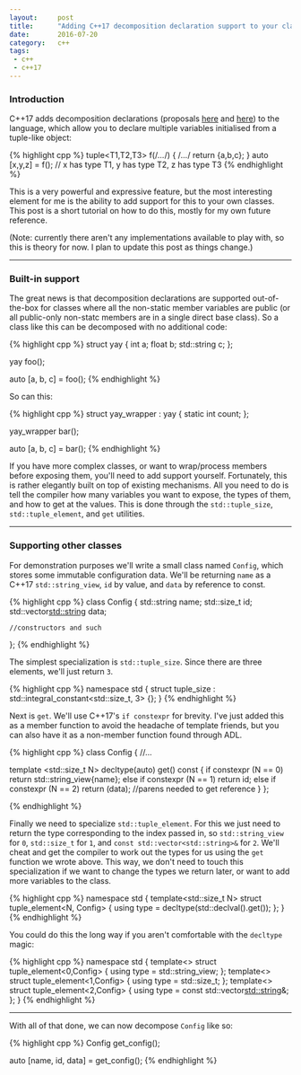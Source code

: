 ```yaml
---
layout:     post
title:      "Adding C++17 decomposition declaration support to your classes"
date:       2016-07-20
category:   c++
tags:
 - c++
 - c++17
---
```


### Introduction

C++17 adds decomposition declarations (proposals [here](https://isocpp.org/files/papers/P0144R1.pdf) and [here](http://www.open-std.org/jtc1/sc22/wg21/docs/papers/2016/p0217r2.html)) to the language, which allow you to declare multiple variables initialised from a tuple-like object:

{% highlight cpp %}
tuple<T1,T2,T3> f(/*...*/) { /*...*/ return {a,b,c}; }
auto [x,y,z] = f(); // x has type T1, y has type T2, z has type T3
{% endhighlight %}

This is a very powerful and expressive feature, but the most interesting element for me is the ability to add support for this to your own classes. This post is a short tutorial on how to do this, mostly for my own future reference.

(Note: currently there aren't any implementations available to play with, so this is theory for now. I plan to update this post as things change.)

-----------------------

### Built-in support

The great news is that decomposition declarations are supported out-of-the-box for classes where all the non-static member variables are public (or all public-only non-statc members are in a single direct base class). So a class like this can be decomposed with no additional code:

{% highlight cpp %}
struct yay {
    int a;
    float b;
    std::string c;
};

yay foo();

auto [a, b, c] = foo();
{% endhighlight %}

So can this:

{% highlight cpp %}
struct yay_wrapper : yay {
    static int count;
};

yay_wrapper bar();

auto [a, b, c] = bar();
{% endhighlight %}

If you have more complex classes, or want to wrap/process members before exposing them, you'll need to add support yourself. Fortunately, this is rather elegantly built on top of existing mechanisms. All you need to do is tell the compiler how many variables you want to expose, the types of them, and how to get at the values. This is done through the `std::tuple_size`, `std::tuple_element`, and `get` utilities.

-------------------------------------

### Supporting other classes

For demonstration purposes we'll write a small class named `Config`, which stores some immutable configuration data. We'll be returning `name` as a C++17 `std::string_view`, `id` by value, and `data` by reference to const. 

{% highlight cpp %}
class Config {
    std::string name;
    std::size_t id;
    std::vector<std::string> data;
    
    //constructors and such
};
{% endhighlight %}

The simplest specialization is `std::tuple_size`. Since there are three elements, we'll just return `3`.

{% highlight cpp %}
namespace std {
    struct tuple_size<Config>
        : std::integral_constant<std::size_t, 3> {};
}
{% endhighlight %}

Next is `get`. We'll use C++17's `if constexpr` for brevity. I've just added this as a member function to avoid the headache of template friends, but you can also have it as a non-member function found through ADL.

{% highlight cpp %}
class Config {
    //...
    
   template <std::size_t N>
   decltype(auto) get() const {
       if      constexpr (N == 0) return std::string_view{name};
       else if constexpr (N == 1) return id;
       else if constexpr (N == 2) return (data); //parens needed to get reference
   }
};

{% endhighlight %}

Finally we need to specialize `std::tuple_element`. For this we just need to return the type corresponding to the index passed in, so `std::string_view` for `0`, `std::size_t` for `1`, and `const std::vector<std::string>&` for `2`. We'll cheat and get the compiler to work out the types for us using the `get` function we wrote above. This way, we don't need to touch this specialization if we want to change the types we return later, or want to add more variables to the class.

{% highlight cpp %}
namespace std {
    template<std::size_t N> 
    struct tuple_element<N, Config> { 
        using type = decltype(std::declval<Config>().get<N>()); 
    };
}
{% endhighlight %}

You could do this the long way if you aren't comfortable with the `decltype` magic:

{% highlight cpp %}
namespace std {
    template<> struct tuple_element<0,Config> { using type = std::string_view; };
    template<> struct tuple_element<1,Config> { using type = std::size_t; };
    template<> struct tuple_element<2,Config> { using type = const std::vector<std::string>&; };
}
{% endhighlight %}

--------------------------------

With all of that done, we can now decompose `Config` like so:

{% highlight cpp %}
Config get_config();

auto [name, id, data] = get_config();
{% endhighlight %}

